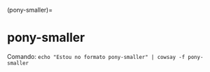 (pony-smaller)=

# pony-smaller

Comando: `echo "Estou no formato pony-smaller" | cowsay -f pony-smaller`

```{literalinclude} saidas/pony-smaller.txt 
```

